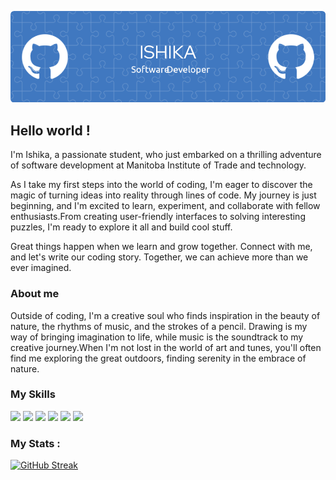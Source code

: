 ![Header](./github-header-image.png)

## Hello world !

 I'm Ishika, a passionate student, who just embarked on a thrilling adventure of software development at Manitoba Institute of Trade and technology.
 
 As I take my first steps into the world of coding, I'm eager to discover the magic of turning ideas into reality through lines of code.
 My journey is just beginning, and I'm excited to learn, experiment, and collaborate with fellow enthusiasts.From creating user-friendly 
 interfaces to solving interesting puzzles, I'm ready to explore it all and build cool stuff.

 Great things happen when we learn and grow together. Connect with me, and let's write our coding story. 
 Together, we can achieve more than we ever imagined.

 
 ### About me

 Outside of coding, I'm a creative soul who finds inspiration in the beauty of nature, the rhythms of music, and the strokes of a pencil. Drawing is my 
 way of bringing imagination to life, while music is the soundtrack to my creative journey.When I'm not lost in the world of art and tunes, you'll 
 often find me exploring the great outdoors, finding serenity in the embrace of nature.


 ### My Skills

 <p>
   <img src="https://img.shields.io/badge/c%23-%23239120.svg?style=for-the-badge&logo=c-sharp&logoColor=white" />
   <img src="https://img.shields.io/badge/html5-%23E34F26.svg?style=for-the-badge&logo=html5&logoColor=white" />
   <img src="https://img.shields.io/badge/javascript-%23323330.svg?style=for-the-badge&logo=javascript&logoColor=%23F7DF1E" />
   <img src="https://img.shields.io/badge/markdown-%23000000.svg?style=for-the-badge&logo=markdown&logoColor=white" />
   <img src="https://img.shields.io/badge/node.js-6DA55F?style=for-the-badge&logo=node.js&logoColor=white" />
   <img src="https://img.shields.io/badge/visual%20studio-007ACC.svg?style=for-the-badge&logo=visual%20studio&logoColor=white" />
</p>

### My Stats :
[![GitHub Streak](https://github-readme-streak-stats.herokuapp.com?user=CodebyIshika&theme=python-dark&mode=weekly)](https://git.io/streak-stats)





